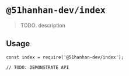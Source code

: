 # `@51hanhan-dev/index`

> TODO: description

## Usage

```
const index = require('@51hanhan-dev/index');

// TODO: DEMONSTRATE API
```
